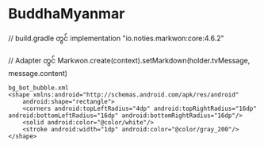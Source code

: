 # BuddhaMyanmar

// build.gradle တွင်
implementation "io.noties.markwon:core:4.6.2"

// Adapter တွင်
Markwon.create(context).setMarkdown(holder.tvMessage, message.content)

~~~
bg_bot_bubble.xml
<shape xmlns:android="http://schemas.android.com/apk/res/android"
    android:shape="rectangle">
    <corners android:topLeftRadius="4dp" android:topRightRadius="16dp" android:bottomLeftRadius="16dp" android:bottomRightRadius="16dp"/>
    <solid android:color="@color/white"/>
    <stroke android:width="1dp" android:color="@color/gray_200"/>
</shape>
~~~
